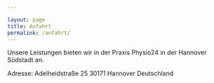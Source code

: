 ```yaml
---

layout: page
title: Anfahrt
permalink: /anfahrt/
---
```


Unsere Leistungen bieten wir in der Praxis Physio24 in der Hannover Südstadt an. 

Adresse:
Adelheidstraße 25
30171 Hannover
Deutschland


